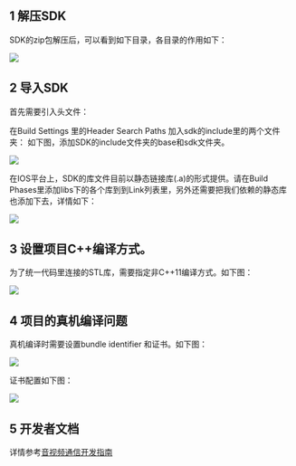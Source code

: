 ## 1 解压SDK

SDK的zip包解压后，可以看到如下目录，各目录的作用如下：

![](http://imgcache.tcecqpoc.fsphere.cn/image/qzonestyle.gtimg.cn/qzone/vas/opensns/res/img/yinshipinioskehuduanjicheng-1.png)

## 2 导入SDK

首先需要引入头文件：

在Build Settings 里的Header Search Paths 加入sdk的include里的两个文件夹：
如下图，添加SDK的include文件夹的base和sdk文件夹。

![](http://imgcache.tcecqpoc.fsphere.cn/image/qzonestyle.gtimg.cn/qzone/vas/opensns/res/img/yinshipinioskehuduanjicheng-2.png)

在IOS平台上，SDK的库文件目前以静态链接库(.a)的形式提供。请在Build Phases里添加libs下的各个库到到Link列表里，另外还需要把我们依赖的静态库也添加下去，详情如下：

![](http://imgcache.tcecqpoc.fsphere.cn/image/qzonestyle.gtimg.cn/qzone/vas/opensns/res/img/yinshipinioskehuduanjicheng-3.png)

## 3 设置项目C++编译方式。

为了统一代码里连接的STL库，需要指定非C++11编译方式。如下图：

![](http://imgcache.tcecqpoc.fsphere.cn/image/qzonestyle.gtimg.cn/qzone/vas/opensns/res/img/yinshipinioskehuduanjicheng-4.png)

## 4 项目的真机编译问题

真机编译时需要设置bundle identifier 和证书。如下图：

![](http://imgcache.tcecqpoc.fsphere.cn/image/qzonestyle.gtimg.cn/qzone/vas/opensns/res/img/yinshipinioskehuduanjicheng-5.png)

证书配置如下图：

![](http://imgcache.tcecqpoc.fsphere.cn/image/qzonestyle.gtimg.cn/qzone/vas/opensns/res/img/yinshipinioskehuduanjicheng-6.png)

## 5 开发者文档

详情参考[音视频通信开发指南](http://tcecqpoc.fsphere.cn/wiki/%E9%9F%B3%E8%A7%86%E9%A2%91%E9%80%9A%E4%BF%A1%E5%BC%80%E5%8F%91%E6%8C%87%E5%8D%97)